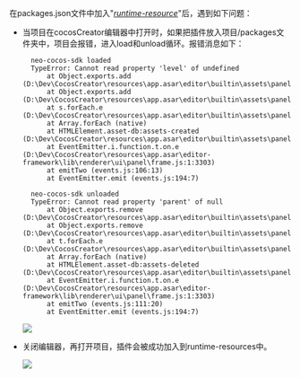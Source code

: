 在packages.json文件中加入"*[runtime-resource](https://github.com/taomo-eo/neo-cocos-sdk/blob/error-branch/neo-cocos-sdk_0.0.2/package.json#L16)*"后，遇到如下问题：

- 当项目在cocosCreator编辑器中打开时，如果把插件放入项目/packages文件夹中，项目会报错，进入load和unload循环。报错消息如下：

        
        neo-cocos-sdk loaded
        TypeError: Cannot read property 'level' of undefined
            at Object.exports.add (D:\Dev\CocosCreator\resources\app.asar\editor\builtin\assets\panel\utils\cache.js:1:1717)
            at Object.exports.add (D:\Dev\CocosCreator\resources\app.asar\editor\builtin\assets\panel\utils\operation.js:1:2810)
            at s.forEach.e (D:\Dev\CocosCreator\resources\app.asar\editor\builtin\assets\panel\index.js:1:3340)
            at Array.forEach (native)
            at HTMLElement.asset-db:assets-created (D:\Dev\CocosCreator\resources\app.asar\editor\builtin\assets\panel\index.js:1:3177)
            at EventEmitter.i.function.t.on.e (D:\Dev\CocosCreator\resources\app.asar\editor-framework\lib\renderer\ui\panel\frame.js:1:3303)
            at emitTwo (events.js:106:13)
            at EventEmitter.emit (events.js:194:7)

        neo-cocos-sdk unloaded
        TypeError: Cannot read property 'parent' of null
            at Object.exports.remove (D:\Dev\CocosCreator\resources\app.asar\editor\builtin\assets\panel\utils\cache.js:1:1888)
            at Object.exports.remove (D:\Dev\CocosCreator\resources\app.asar\editor\builtin\assets\panel\utils\operation.js:1:2749)
            at t.forEach.e (D:\Dev\CocosCreator\resources\app.asar\editor\builtin\assets\panel\index.js:1:4240)
            at Array.forEach (native)
            at HTMLElement.asset-db:assets-deleted (D:\Dev\CocosCreator\resources\app.asar\editor\builtin\assets\panel\index.js:1:4226)
            at EventEmitter.i.function.t.on.e (D:\Dev\CocosCreator\resources\app.asar\editor-framework\lib\renderer\ui\panel\frame.js:1:3303)
            at emitTwo (events.js:111:20)
            at EventEmitter.emit (events.js:194:7)

    <img src="https://raw.githubusercontent.com/taomo-eo/neo-cocos-sdk/error-branch/_img/1_error.png">

- 关闭编辑器，再打开项目，插件会被成功加入到runtime-resources中。
  
  <img src="https://raw.githubusercontent.com/taomo-eo/neo-cocos-sdk/error-branch/_img/2_relaunched.png">